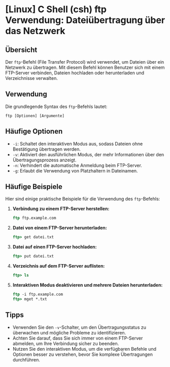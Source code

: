 # [Linux] C Shell (csh) ftp Verwendung: Dateiübertragung über das Netzwerk

## Übersicht
Der `ftp`-Befehl (File Transfer Protocol) wird verwendet, um Dateien über ein Netzwerk zu übertragen. Mit diesem Befehl können Benutzer sich mit einem FTP-Server verbinden, Dateien hochladen oder herunterladen und Verzeichnisse verwalten.

## Verwendung
Die grundlegende Syntax des `ftp`-Befehls lautet:

```
ftp [Optionen] [Argumente]
```

## Häufige Optionen
- `-i`: Schaltet den interaktiven Modus aus, sodass Dateien ohne Bestätigung übertragen werden.
- `-v`: Aktiviert den ausführlichen Modus, der mehr Informationen über den Übertragungsprozess anzeigt.
- `-n`: Verhindert die automatische Anmeldung beim FTP-Server.
- `-g`: Erlaubt die Verwendung von Platzhaltern in Dateinamen.

## Häufige Beispiele
Hier sind einige praktische Beispiele für die Verwendung des `ftp`-Befehls:

1. **Verbindung zu einem FTP-Server herstellen:**
   ```csh
   ftp ftp.example.com
   ```

2. **Datei von einem FTP-Server herunterladen:**
   ```csh
   ftp> get datei.txt
   ```

3. **Datei auf einen FTP-Server hochladen:**
   ```csh
   ftp> put datei.txt
   ```

4. **Verzeichnis auf dem FTP-Server auflisten:**
   ```csh
   ftp> ls
   ```

5. **Interaktiven Modus deaktivieren und mehrere Dateien herunterladen:**
   ```csh
   ftp -i ftp.example.com
   ftp> mget *.txt
   ```

## Tipps
- Verwenden Sie den `-v`-Schalter, um den Übertragungsstatus zu überwachen und mögliche Probleme zu identifizieren.
- Achten Sie darauf, dass Sie sich immer von einem FTP-Server abmelden, um Ihre Verbindung sicher zu beenden.
- Nutzen Sie den interaktiven Modus, um die verfügbaren Befehle und Optionen besser zu verstehen, bevor Sie komplexe Übertragungen durchführen.